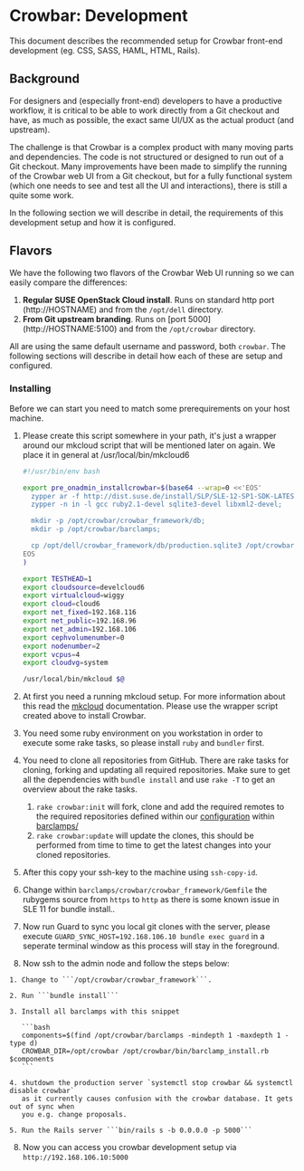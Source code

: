# Crowbar: Development

This document describes the recommended setup for Crowbar front-end development
(eg. CSS, SASS, HAML, HTML, Rails).

## Background

For designers and (especially front-end) developers to have a productive
workflow, it is critical to be able to work directly from a Git checkout and
have, as much as possible, the exact same UI/UX as the actual product (and
upstream).

The challenge is that Crowbar is a complex product with many moving parts and
dependencies. The code is not structured or designed to run out of a Git
checkout. Many improvements have been made to simplify the running of the
Crowbar web UI from a Git checkout, but for a fully functional system (which one
needs to see and test all the UI and interactions), there is still a quite some
work.

In the following section we will describe in detail, the requirements of this
development setup and how it is configured.

## Flavors

We have the following two flavors of the Crowbar Web UI running so we can easily
compare the differences:

  1. __Regular SUSE OpenStack Cloud install__. Runs on standard http port
     (http://HOSTNAME) and from the `/opt/dell` directory.
  2. __From Git upstream branding__. Runs on [port 5000]
     (http://HOSTNAME:5100) and from the `/opt/crowbar` directory.

All are using the same default username and password, both ```crowbar```. The
following sections will describe in detail how each of these are setup and
configured.

### Installing

Before we can start you need to match some prerequirements on your host machine.

  1. Please create this script somewhere in your path, it's just a wrapper
     around our mkcloud script that will be mentioned later on again. We place
     it in general at /usr/local/bin/mkcloud6

     ```bash
     #!/usr/bin/env bash

     export pre_onadmin_installcrowbar=$(base64 --wrap=0 <<'EOS'
       zypper ar -f http://dist.suse.de/install/SLP/SLE-12-SP1-SDK-LATEST/x86_64/DVD1/ sle12-sp1-sdk
       zypper -n in -l gcc ruby2.1-devel sqlite3-devel libxml2-devel;

       mkdir -p /opt/crowbar/crowbar_framework/db;
       mkdir -p /opt/crowbar/barclamps;

       cp /opt/dell/crowbar_framework/db/production.sqlite3 /opt/crowbar/crowbar_framework/db/development.sqlite3;
     EOS
     )

     export TESTHEAD=1
     export cloudsource=develcloud6
     export virtualcloud=wiggy
     export cloud=cloud6
     export net_fixed=192.168.116
     export net_public=192.168.96
     export net_admin=192.168.106
     export cephvolumenumber=0
     export nodenumber=2
     export vcpus=4
     export cloudvg=system

     /usr/local/bin/mkcloud $@
     ```

  1. At first you need a running mkcloud setup. For more information about this
     read the [mkcloud](http://git.io/vYO2E) documentation. Please use the
     wrapper script created above to install Crowbar.

  2. You need some ruby environment on you workstation in order to execute some
     rake tasks, so please install ```ruby``` and ```bundler``` first.

  3. You need to clone all repositories from GitHub. There are rake tasks for
     cloning, forking and updating all required repositories. Make sure to get
     all the dependencies with ```bundle install``` and use ```rake -T``` to get
     an overview about the rake tasks.

     1. ```rake crowbar:init``` will fork, clone and add the required remotes to the
        required repositories defined within our [configuration](../config/barclamps.yml)
        within [barclamps/](../barclamps/)
     2. ```rake crowbar:update``` will update the clones, this should be performed from time
        to time to get the latest changes into your cloned repositories.

  4. After this copy your ssh-key to the machine using ```ssh-copy-id```.

  5. Change within ```barclamps/crowbar/crowbar_framework/Gemfile``` the
     rubygems source from ```https``` to ```http``` as there is some known issue
     in SLE 11 for bundle install..

  6. Now run Guard to sync you local git clones with the server, please execute
     ```GUARD_SYNC_HOST=192.168.106.10 bundle exec guard``` in a seperate
     terminal window as this process will stay in the foreground.

  7. Now ssh to the admin node and follow the steps below:

    1. Change to ```/opt/crowbar/crowbar_framework```.

    2. Run ```bundle install```

    3. Install all barclamps with this snippet

       ```bash
       components=$(find /opt/crowbar/barclamps -mindepth 1 -maxdepth 1 -type d)
       CROWBAR_DIR=/opt/crowbar /opt/crowbar/bin/barclamp_install.rb $components
       ```

    4. shutdown the production server `systemctl stop crowbar && systemctl disable crowbar`
       as it currently causes confusion with the crowbar database. It gets out of sync when
       you e.g. change proposals.

    5. Run the Rails server ```bin/rails s -b 0.0.0.0 -p 5000```


  8. Now you can access you crowbar development setup via ```http://192.168.106.10:5000```
